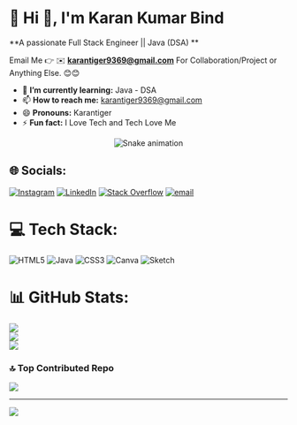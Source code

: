# 💫 Hi 👋, I'm Karan Kumar Bind
**A passionate Full Stack Engineer || Java (DSA) **

Email Me 👉 ✉️ **karantiger9369@gmail.com** For Collaboration/Project or Anything Else. 😊😊

- 🌱 **I’m currently learning:** Java - DSA
- 📫 **How to reach me:** karantiger9369@gmail.com
- 😄 **Pronouns:** Karantiger
- ⚡ **Fun fact:** I Love Tech and Tech Love Me

<!-- Snake Game Repo View -->

<div align="center">
  <img src="https://profile-readme-generator.com/assets/snake.svg" alt="Snake animation" />
</div>

## 🌐 Socials:
[![Instagram](https://img.shields.io/badge/Instagram-%23E4405F.svg?logo=Instagram&logoColor=white)](https://instagram.com/java.init) [![LinkedIn](https://img.shields.io/badge/LinkedIn-%230077B5.svg?logo=linkedin&logoColor=white)](https://linkedin.com/in/karantiger) [![Stack Overflow](https://img.shields.io/badge/-Stackoverflow-FE7A16?logo=stack-overflow&logoColor=white)](https://stackoverflow.com/users/25241115/karantiger) [![email](https://img.shields.io/badge/Email-D14836?logo=gmail&logoColor=white)](mailto:karantiger9369@gmail.com) 

# 💻 Tech Stack:
![HTML5](https://img.shields.io/badge/html5-%23E34F26.svg?style=for-the-badge&logo=html5&logoColor=white) ![Java](https://img.shields.io/badge/java-%23ED8B00.svg?style=for-the-badge&logo=openjdk&logoColor=white) ![CSS3](https://img.shields.io/badge/css3-%231572B6.svg?style=for-the-badge&logo=css3&logoColor=white)  ![Canva](https://img.shields.io/badge/Canva-%2300C4CC.svg?style=for-the-badge&logo=Canva&logoColor=white) ![Sketch](https://img.shields.io/badge/Sketch-FFB387?style=for-the-badge&logo=sketch&logoColor=black)
# 📊 GitHub Stats:
![](https://github-readme-stats.vercel.app/api?username=Karantiger&theme=dark&hide_border=false&include_all_commits=true&count_private=false)<br/>
![](https://nirzak-streak-stats.vercel.app/?user=Karantiger&theme=dark&hide_border=false)<br/>
![](https://github-readme-stats.vercel.app/api/top-langs/?username=Karantiger&theme=dark&hide_border=false&include_all_commits=true&count_private=false&layout=compact)



### 🔝 Top Contributed Repo
![](https://github-contributor-stats.vercel.app/api?username=Karantiger&limit=5&theme=dark&combine_all_yearly_contributions=true)

---
[![](https://visitcount.itsvg.in/api?id=Karantiger&icon=0&color=0)](https://visitcount.itsvg.in)

<!-- Proudly created with GPRM ( https://gprm.itsvg.in ) -->
